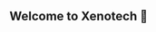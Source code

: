 ## Welcome to Xenotech 👋

<!--

**Have a look around:**

🙋‍♀️ Anything your brain can dream of can be found

🌈 We’ve got immersive worlds, some samller, some vast. If none of it's of interest to you, you'd be the first.

**Welcome to the Xenotech! Come and take a seat**

👩‍💻 Would you like to fight some foes or code a world complete?

🍿 No need to worry; it’s not a tough test, haha. Just strap into the headset, and we’ll do the rest.

**Welcome to the Xenotech! What would you prefer?**

🧙 Would you like to wield a sword or cast some magic blur?

🏃 Be fearless! Be fast! Be bursting with might! We’ve got a million ways to heighten your fight.
-->
